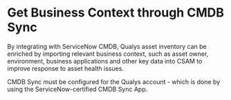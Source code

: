 # Get Business Context through CMDB Sync

By integrating with ServiceNow CMDB, Qualys asset inventory can be enriched by importing relevant business context, such as asset owner, environment, business applications and other key data into CSAM to improve response to asset health issues.

CMDB Sync must be configured for the Qualys account - which is done by using the ServiceNow-certified CMDB Sync App.
